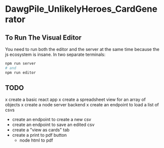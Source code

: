 # DawgPile_UnlikelyHeroes_CardGenerator

## To Run The Visual Editor 
You need to run both the editor and the server at the same time because the js ecosystem is insane.
In two separate terminals:
```bash
npm run server
# and
npm run editor
```

## TODO
x create a basic react app
x create a spreadsheet view for an array of objects
x create a node server backend
  x create an endpoint to load a list of csvs
  - create an endpoint to create a new csv
  - create an endpoint to save an edited csv
- create a "view as cards" tab
- create a print to pdf button
  - node html to pdf
